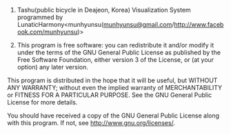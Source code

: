 1. Tashu(public bicycle in Deajeon, Korea) Visualization System programmed by LunaticHarmony<munhyunsu(munhyunsu@gmail.com/http://www.facebook.com/munhyunsu)>

2. This program is free software: you can redistribute it and/or modify it under the terms of the GNU General Public License as published by the Free Software Foundation, either version 3 of the License, or (at your option) any later version.

This program is distributed in the hope that it will be useful, but WITHOUT ANY WARRANTY; without even the implied warranty of MERCHANTABILITY or FITNESS FOR A PARTICULAR PURPOSE.  See the GNU General Public License for more details.

You should have received a copy of the GNU General Public License along with this program.  If not, see <http://www.gnu.org/licenses/>.
